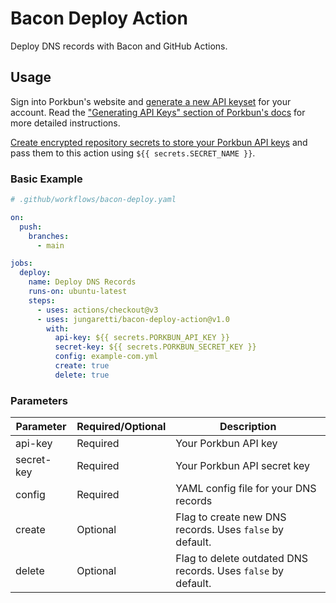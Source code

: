 # Bacon Deploy Action

Deploy DNS records with Bacon and GitHub Actions.

## Usage

Sign into Porkbun's website and [generate a new API keyset](https://porkbun.com/account/api) for your account. Read the ["Generating API Keys" section of Porkbun's docs](https://kb.porkbun.com/article/190-getting-started-with-the-porkbun-dns-api) for more detailed instructions.

[Create encrypted repository secrets to store your Porkbun API keys](https://docs.github.com/en/actions/security-guides/encrypted-secrets#creating-encrypted-secrets-for-a-repository) and pass them to this action using `${{ secrets.SECRET_NAME }}`.

### Basic Example

```yaml
# .github/workflows/bacon-deploy.yaml

on:
  push:
    branches:
      - main

jobs:
  deploy:
    name: Deploy DNS Records
    runs-on: ubuntu-latest
    steps:
      - uses: actions/checkout@v3
      - uses: jungaretti/bacon-deploy-action@v1.0
        with:
          api-key: ${{ secrets.PORKBUN_API_KEY }}
          secret-key: ${{ secrets.PORKBUN_SECRET_KEY }}
          config: example-com.yml
          create: true
          delete: true
```

### Parameters

| Parameter  | Required/Optional | Description                                                   |
| ---------- | ----------------- | ------------------------------------------------------------- |
| api-key    | Required          | Your Porkbun API key                                          |
| secret-key | Required          | Your Porkbun API secret key                                   |
| config     | Required          | YAML config file for your DNS records                         |
| create     | Optional          | Flag to create new DNS records. Uses `false` by default.      |
| delete     | Optional          | Flag to delete outdated DNS records. Uses `false` by default. |
